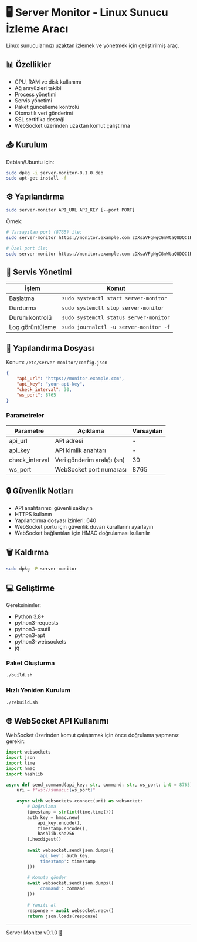 # 🖥️ Server Monitor - Linux Sunucu İzleme Aracı

Linux sunucularınızı uzaktan izlemek ve yönetmek için geliştirilmiş araç.

## 📊 Özellikler

* CPU, RAM ve disk kullanımı
* Ağ arayüzleri takibi
* Process yönetimi
* Servis yönetimi
* Paket güncelleme kontrolü
* Otomatik veri gönderimi
* SSL sertifika desteği
* WebSocket üzerinden uzaktan komut çalıştırma

## 📥 Kurulum

Debian/Ubuntu için:
```bash
sudo dpkg -i server-monitor-0.1.0.deb
sudo apt-get install -f
```

## ⚙️ Yapılandırma

```bash
sudo server-monitor API_URL API_KEY [--port PORT]
```

Örnek:
```bash
# Varsayılan port (8765) ile:
sudo server-monitor https://monitor.example.com zDXsaVFgNgCGmWtaQUDQC1BkjqSPTiLmPXnCcdp6EK8qPFGalM09NqG2N5d4OqcP

# Özel port ile:
sudo server-monitor https://monitor.example.com zDXsaVFgNgCGmWtaQUDQC1BkjqSPTiLmPXnCcdp6EK8qPFGalM09NqG2N5d4OqcP --port 9000
```

## 🔄 Servis Yönetimi

| İşlem | Komut |
|-------|-------|
| Başlatma | `sudo systemctl start server-monitor` |
| Durdurma | `sudo systemctl stop server-monitor` |
| Durum kontrolü | `sudo systemctl status server-monitor` |
| Log görüntüleme | `sudo journalctl -u server-monitor -f` |

## 🔧 Yapılandırma Dosyası

Konum: `/etc/server-monitor/config.json`

```json
{
    "api_url": "https://monitor.example.com",
    "api_key": "your-api-key",
    "check_interval": 30,
    "ws_port": 8765
}
```

### Parametreler

| Parametre | Açıklama | Varsayılan |
|-----------|-----------|------------|
| api_url | API adresi | - |
| api_key | API kimlik anahtarı | - |
| check_interval | Veri gönderim aralığı (sn) | 30 |
| ws_port | WebSocket port numarası | 8765 |

## 🔒 Güvenlik Notları

* API anahtarınızı güvenli saklayın
* HTTPS kullanın
* Yapılandırma dosyası izinleri: 640
* WebSocket portu için güvenlik duvarı kurallarını ayarlayın
* WebSocket bağlantıları için HMAC doğrulaması kullanılır

## 🗑️ Kaldırma

```bash
sudo dpkg -P server-monitor
```

## 💻 Geliştirme

Gereksinimler:
* Python 3.8+
* python3-requests
* python3-psutil
* python3-apt
* python3-websockets
* jq

### Paket Oluşturma
```bash
./build.sh
```

### Hızlı Yeniden Kurulum
```bash
./rebuild.sh
```

## 🌐 WebSocket API Kullanımı

WebSocket üzerinden komut çalıştırmak için önce doğrulama yapmanız gerekir:

```python
import websockets
import json
import time
import hmac
import hashlib

async def send_command(api_key: str, command: str, ws_port: int = 8765):
    uri = f"ws://sunucu:{ws_port}"
    
    async with websockets.connect(uri) as websocket:
        # Doğrulama
        timestamp = str(int(time.time()))
        auth_key = hmac.new(
            api_key.encode(),
            timestamp.encode(),
            hashlib.sha256
        ).hexdigest()
        
        await websocket.send(json.dumps({
            'api_key': auth_key,
            'timestamp': timestamp
        }))
        
        # Komutu gönder
        await websocket.send(json.dumps({
            'command': command
        }))
        
        # Yanıtı al
        response = await websocket.recv()
        return json.loads(response)
```

---
Server Monitor v0.1.0 🚀